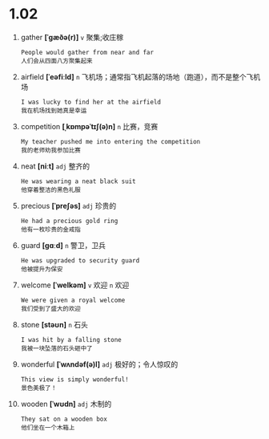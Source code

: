 # 1.02

1. gather **[ˈɡæðə(r)]** `v` 聚集;收庄稼

   ```
   People would gather from near and far
   人们会从四面八方聚集起来
   ```

2. airfield **[ˈeəfiːld]** `n` 飞机场；通常指飞机起落的场地（跑道），而不是整个飞机场

   ```
   I was lucky to find her at the airfield
   我在机场找到她真是幸运
   ```

3. competition **[ˌkɒmpəˈtɪʃ(ə)n]** `n` 比赛，竞赛

   ```
   My teacher pushed me into entering the competition
   我的老师劝我参加比赛
   ```

4. neat **[niːt]** `adj` 整齐的

   ```
   He was wearing a neat black suit
   他穿着整洁的黑色礼服
   ```

5. precious **[ˈpreʃəs]** `adj` 珍贵的

   ```
   He had a precious gold ring
   他有一枚珍贵的金戒指
   ```

6. guard **[ɡɑːd]** `n` 警卫，卫兵

   ```
   He was upgraded to security guard
   他被提升为保安
   ```

7. welcome **[ˈwelkəm]** `v` 欢迎 `n` 欢迎

   ```
   We were given a royal welcome
   我们受到了盛大的欢迎
   ```

8. stone **[stəʊn]** `n` 石头

   ```
   I was hit by a falling stone
   我被一块坠落的石头砸中了
   ```

9. wonderful **[ˈwʌndəf(ə)l]** `adj` 极好的；令人惊叹的

   ```
   This view is simply wonderful!
   景色美极了！
   ```

10. wooden **[ˈwʊdn]** `adj` 木制的
    ```
    They sat on a wooden box
    他们坐在一个木箱上
    ```
